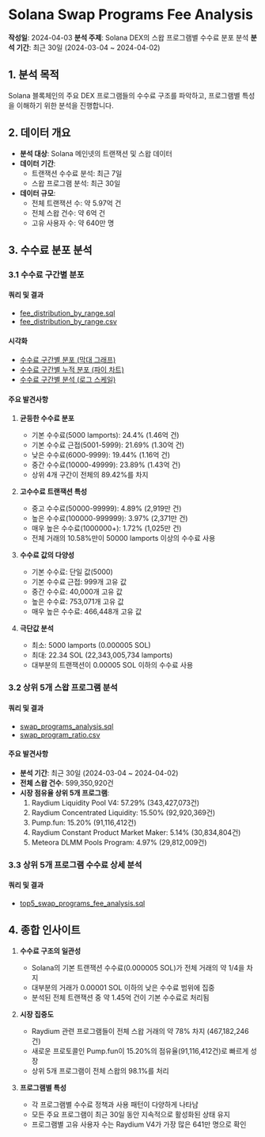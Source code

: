 # Solana Swap Programs Fee Analysis

**작성일**: 2024-04-03
**분석 주제**: Solana DEX의 스왑 프로그램별 수수료 분포 분석
**분석 기간**: 최근 30일 (2024-03-04 ~ 2024-04-02)

## 1. 분석 목적

Solana 블록체인의 주요 DEX 프로그램들의 수수료 구조를 파악하고, 프로그램별 특성을 이해하기 위한 분석을 진행합니다.

## 2. 데이터 개요

- **분석 대상**: Solana 메인넷의 트랜잭션 및 스왑 데이터
- **데이터 기간**: 
  - 트랜잭션 수수료 분석: 최근 7일
  - 스왑 프로그램 분석: 최근 30일
- **데이터 규모**:
  - 전체 트랜잭션 수: 약 5.97억 건
  - 전체 스왑 건수: 약 6억 건
  - 고유 사용자 수: 약 640만 명

## 3. 수수료 분포 분석

### 3.1 수수료 구간별 분포

#### 쿼리 및 결과
- [fee_distribution_by_range.sql](../../queries/fee_distribution_by_range.sql)
- [fee_distribution_by_range.csv](../../data/samples/solana/fee_distribution_by_range.csv)

#### 시각화
- [수수료 구간별 분포 (막대 그래프)](../images/fee_distribution_bar.png)
- [수수료 구간별 누적 분포 (파이 차트)](../images/fee_distribution_pie.png)
- [수수료 구간별 분석 (로그 스케일)](../images/fee_range_analysis.png)

#### 주요 발견사항

1. **균등한 수수료 분포**
   - 기본 수수료(5000 lamports): 24.4% (1.46억 건)
   - 기본 수수료 근접(5001-5999): 21.69% (1.30억 건)
   - 낮은 수수료(6000-9999): 19.44% (1.16억 건)
   - 중간 수수료(10000-49999): 23.89% (1.43억 건)
   - 상위 4개 구간이 전체의 89.42%를 차지

2. **고수수료 트랜잭션 특성**
   - 중고 수수료(50000-99999): 4.89% (2,919만 건)
   - 높은 수수료(100000-999999): 3.97% (2,371만 건)
   - 매우 높은 수수료(1000000+): 1.72% (1,025만 건)
   - 전체 거래의 10.58%만이 50000 lamports 이상의 수수료 사용

3. **수수료 값의 다양성**
   - 기본 수수료: 단일 값(5000)
   - 기본 수수료 근접: 999개 고유 값
   - 중간 수수료: 40,000개 고유 값
   - 높은 수수료: 753,071개 고유 값
   - 매우 높은 수수료: 466,448개 고유 값

4. **극단값 분석**
   - 최소: 5000 lamports (0.000005 SOL)
   - 최대: 22.34 SOL (22,343,005,734 lamports)
   - 대부분의 트랜잭션이 0.00005 SOL 이하의 수수료 사용

### 3.2 상위 5개 스왑 프로그램 분석

#### 쿼리 및 결과
- [swap_programs_analysis.sql](../../queries/swap_programs_analysis.sql)
- [swap_program_ratio.csv](../../data/samples/solana/swap_program_ratio.csv)

#### 주요 발견사항
- **분석 기간**: 최근 30일 (2024-03-04 ~ 2024-04-02)
- **전체 스왑 건수**: 599,350,920건
- **시장 점유율 상위 5개 프로그램**:
  1. Raydium Liquidity Pool V4: 57.29% (343,427,073건)
  2. Raydium Concentrated Liquidity: 15.50% (92,920,369건)
  3. Pump.fun: 15.20% (91,116,412건)
  4. Raydium Constant Product Market Maker: 5.14% (30,834,804건)
  5. Meteora DLMM Pools Program: 4.97% (29,812,009건)

### 3.3 상위 5개 프로그램 수수료 상세 분석

#### 쿼리 및 결과
- [top5_swap_programs_fee_analysis.sql](../../queries/top5_swap_programs_fee_analysis.sql)

## 4. 종합 인사이트

1. **수수료 구조의 일관성**
   - Solana의 기본 트랜잭션 수수료(0.000005 SOL)가 전체 거래의 약 1/4을 차지
   - 대부분의 거래가 0.00001 SOL 이하의 낮은 수수료 범위에 집중
   - 분석된 전체 트랜잭션 중 약 1.45억 건이 기본 수수료로 처리됨

2. **시장 집중도**
   - Raydium 관련 프로그램들이 전체 스왑 거래의 약 78% 차지 (467,182,246건)
   - 새로운 프로토콜인 Pump.fun이 15.20%의 점유율(91,116,412건)로 빠르게 성장
   - 상위 5개 프로그램이 전체 스왑의 98.1%를 처리

3. **프로그램별 특성**
   - 각 프로그램별 수수료 정책과 사용 패턴이 다양하게 나타남
   - 모든 주요 프로그램이 최근 30일 동안 지속적으로 활성화된 상태 유지
   - 프로그램별 고유 사용자 수는 Raydium V4가 가장 많은 641만 명으로 확인 